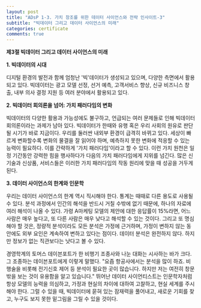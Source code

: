 ```yaml
---
layout: post
title: "ADsP 1-3. 가치 창조를 위한 데이터 사이언스와 전략 인사이트-3"
subtitle: "빅데이터 그리고 데이터 사이언스의 미래"
categories: certificate
comments: true
---
```


**제3절 빅데이터 그리고 데이터 사이언스의 미래**

**1. 빅데이터의 시대**

디지털 환경의 발전과 함께 엄청난 '빅'데이터가 생성되고 있으며, 다양한 측면에서 활용되고 있다. 빅데이터는 광고 모델 선정, 선거 예측, 고객서비스 향상, 신규 비즈니스 창출, 내부 의사 결정 지원 등 여러 분야에서 활용되고   있다.

**2. 빅데이터 회의론을 넘어: 가치 패러다임의 변화**

빅데이터의 다양한 활용과 가능성에도 불구하고, 언급되는 여러 문제들로 인해 빅데이터 회의론이라는 과제가 남아 있다. 빅데이터가 한때와 유행 혹은 우리 사회의 원유로 판단될 시기가 바로 지금이다. 우리를 둘러싼 내외부 환경이 급격히 바뀌고 있다. 세상이 빠르게 변화할수록 변화의 물결을 잘 읽어야 하며, 예측하지 못한 변화에 적응할 수 있는 능력이 필요하다. 이를 간략하게 '가치 패러다임'이라고 할 수 있다. 이런 가치 원천은 일정 기간동안 강력한 힘을 행사하다가 다음의 가치 패러다임에게 지위를 넘긴다. 많은 신기술과 신상품, 서비스들은 이러한 가치 패러다임의 작동 원리에 맞을 때 성공을 거두게 된다.

**3. 데이터 사이언스의 한계와 인문학**

우리는 데이터 사이언스의 한계 역시 직시해야 한다. 통계는 때때로 다른 용도로 사용될 수 있다. 분석 과정에서 인간의 해석을 반드시 거칠 수밖에 없기 때문에, 하나의 자료에 여러 해석이 나올 수 있다. 가령 A마케팅 모델의 제안에 대한 응답률이 15%라면, 어느 사람은 매우 높다고, 또 다른 사람은 매우 낮다고 해석할 수 있는 것이다. 그리고 또 명심해야 할 것은, 정량적 분석이라도 모든 분석은 가정에 근거하며, 가정이 변하지 않는 동안에도 외부 요인은 계속하여 변하고 있다는 점이다. 데이터 분석은 완전하지 않다. 하지만 정보가 없는 직관보다는 낫다고 볼 수 있다.

경영학계의 토머스 데이븐포트가 한 비행기 조종사와 나눈 대화는 시사하는 바가 크다. 그 조종하는 데이븐포트에게 이렇게 말했다. "요즘 항공사에서는 분석을 많이 하죠. 비행술을 비롯해 전기신호 제어 등 분석이 필요한 곳이 많습니다. 하지만 저는 여전히 창문 밖을 보는 것이 유용함을 알고 있습니다." 뛰어난 데이터 사이언티스트는 인문학자처럼 항상 모델의 능력을 의심하고, 가정과 현실의 차이에 대하여 고찰하고, 현실 세계를 주시해야 한다. 그럴 수 있을 때, 빅데이터에 묻혀 있는 잠재력을 풀어내고, 새로운 기회를 찾고, 누구도 보지 못한 밑그림을 그릴 수 있을 것이다.